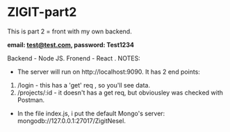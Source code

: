 # ZIGIT-part2

This is part 2 = front with my own backend.

**email: test@test.com, password: Test1234**

Backend - Node JS. 
Fronend - React . 
NOTES:
- The server will run on http://localhost:9090. It has 2 end points: 
1. /login - this has a 'get' req , so you'll see data.
2. /projects/:id - it doesn't has a get req, but obviousley was checked with Postman.

- In the file index.js, i put the default Mongo's server: mongodb://127.0.0.1:27017/ZigitNesel.
